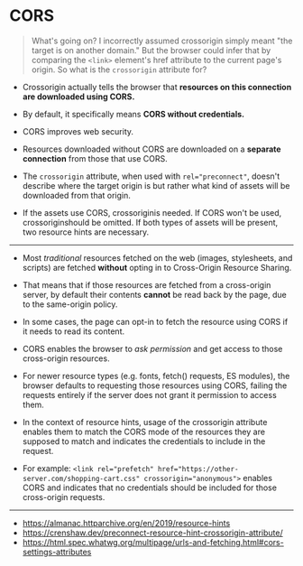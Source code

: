 # CORS

> What's going on? I incorrectly assumed crossorigin simply meant "the target is on another domain." But the browser could infer that by comparing the `<link>` element's href attribute to the current page's origin. So what is the `crossorigin` attribute for?

- Crossorigin actually tells the browser that **resources on this connection are downloaded using CORS.**

- By default, it specifically means **CORS without credentials.**

- CORS improves web security.

- Resources downloaded without CORS are downloaded on a **separate connection** from those that use CORS.

- The `crossorigin` attribute, when used with `rel="preconnect"`, doesn't describe where the target origin is but rather what kind of assets will be downloaded from that origin.

- If the assets use CORS, crossoriginis needed. If CORS won't be used, crossoriginshould be omitted. If both types of assets will be present, two resource hints are necessary.

---

- Most _traditional_ resources fetched on the web (images, stylesheets, and scripts) are fetched **without** opting in to Cross-Origin Resource Sharing.

- That means that if those resources are fetched from a cross-origin server, by default their contents **cannot** be read back by the page, due to the same-origin policy.

- In some cases, the page can opt-in to fetch the resource using CORS if it needs to read its content.

- CORS enables the browser to _ask permission_ and get access to those cross-origin resources.

- For newer resource types (e.g. fonts, fetch() requests, ES modules), the browser defaults to requesting those resources using CORS, failing the requests entirely if the server does not grant it permission to access them.

- In the context of resource hints, usage of the crossorigin attribute enables them to match the CORS mode of the resources they are supposed to match and indicates the credentials to include in the request.

- For example: `<link rel="prefetch" href="https://other-server.com/shopping-cart.css" crossorigin="anonymous">` enables CORS and indicates that no credentials should be included for those cross-origin requests.

---

- <https://almanac.httparchive.org/en/2019/resource-hints>
- <https://crenshaw.dev/preconnect-resource-hint-crossorigin-attribute/>
- <https://html.spec.whatwg.org/multipage/urls-and-fetching.html#cors-settings-attributes>